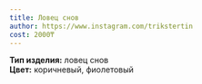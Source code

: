 ```yaml
---
title: Ловец снов
author: https://www.instagram.com/trikstertin
cost: 2000₸
---
```

**Тип изделия:** ловец снов  
**Цвет:** коричневый, фиолетовый  